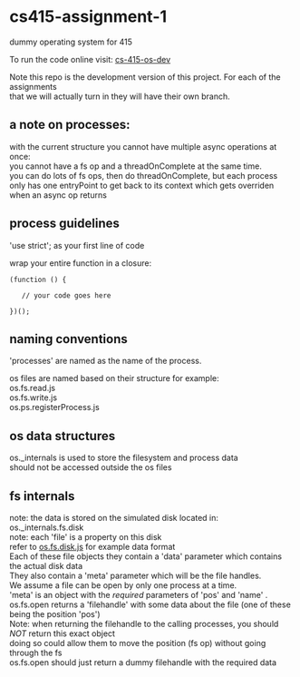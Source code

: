 # cs415-assignment-1
dummy operating system for 415   

To run the code online visit: [cs-415-os-dev](http://tomassre.github.io/cs-415-os-dev/)    

Note this repo is the development version of this project.  For each of the assignments   
that we will actually turn in they will have their own branch.

## a note on processes:
with the current structure you cannot have multiple async operations at once:   
you cannot have a fs op and a threadOnComplete at the same time.   
you can do lots of fs ops, then do threadOnComplete, but each process     
only has one entryPoint to get back to its context which gets overriden    
when an async op returns    

## process guidelines   
'use strict'; as your first line of code   

wrap your entire function in a closure:   
 ```
(function () {   

    // your code goes here      

})();   
```

## naming conventions    
'processes' are named as the name of the process.   

os files are named based on their structure for example:   
os.fs.read.js   
os.fs.write.js   
os.ps.registerProcess.js   

## os data structures   
os._internals is used to store the filesystem and process data   
should not be accessed outside the os files   

## fs internals   
note: the data is stored on the simulated disk located in:      
os._internals.fs.disk     
note: each 'file' is a property on this disk     
refer to [os.fs.disk.js](os/os.fs.disk.js) for example data format     
Each of these file objects they contain a 'data' parameter which contains the actual disk data     
They also contain a 'meta' parameter which will be the file handles.     
We assume a file can be open by only one process at a time.     
'meta' is an object with the *required* parameters of 'pos' and 'name' .     
os.fs.open returns a 'filehandle' with some data about the file (one of these being the position 'pos')      
Note: when returning the filehandle to the calling processes, you should *NOT* return this exact object      
doing so could allow them to move the position (fs op) without going through the fs    
os.fs.open should just return a dummy filehandle with the required data    
